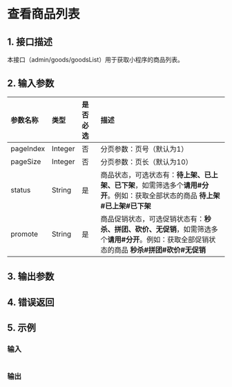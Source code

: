 # 查看商品列表

## 1. 接口描述

本接口（admin/goods/goodsList）用于获取小程序的商品列表。

## 2. 输入参数

| 参数名称 | 类型 | 是否必选 | 描述 |
| :--- | :--- | :--- | :--- |
| pageIndex | Integer | 否 | 分页参数：页号（默认为1） |
| pageSize | Integer | 否 | 分页参数：页长（默认为10） |
| status | String | 是 | 商品状态，可选状态有：**待上架、已上架、已下架**，如需筛选多个**请用\#分开**。例如：获取全部状态的商品  **待上架\#已上架\#已下架** |
| promote | String | 是 | 商品促销状态，可选促销状态有：**秒杀、拼团、砍价、无促销**，如需筛选多个**请用\#分开**。例如：获取全部促销状态的商品 **秒杀\#拼团\#砍价\#无促销** |

## 3. 输出参数

## 4. 错误返回

## 5. 示例

### 输入

```json

```

### 输出

```json

```



